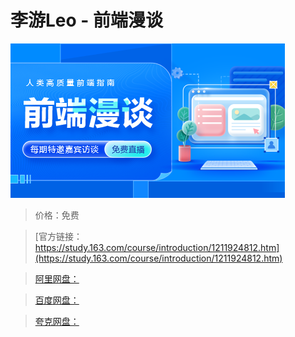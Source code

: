 # 李游Leo - 前端漫谈

![img](../../../assets/study163/free/566b509242ef4c38ad5a644f33e10c43.png)

> 价格：免费

> [官方链接：https://study.163.com/course/introduction/1211924812.htm](https://study.163.com/course/introduction/1211924812.htm)

> [阿里网盘：]()

> [百度网盘：]()

> [夸克网盘：]()

